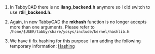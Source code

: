 1. In TabbyCAD there is no **ilang_backend.h** anymore so I did switch to use **rtlil_backend.h**.

2. Again, in new TabbyCAD the **mkhash** function is no longer accepts more than one arguments. Please refer to `/home/$USER/tabby/share/yosys/include/kernel/hashlib.h`

3. We have ti fix hashing for this purpose I am adding the following temporary information:
[Hashing](https://github.com/YosysHQ/yosys/blob/main/docs/source/yosys_internals/hashing.rst)
